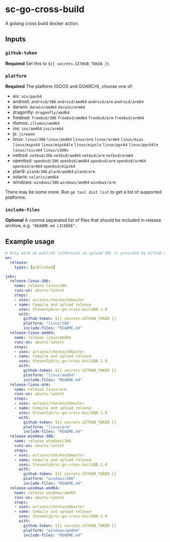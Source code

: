 # sc-go-cross-build
A golang cross build docker action. 

## Inputs

### `github-token`
**Required** Set this to `${{ secrets.GITHUB_TOKEN }}`.

### `platform`
**Required** The platform (GOOS and GOARCH), choose one of:
* aix: `aix/ppc64`
* android: `android/386` `android/amd64` `android/arm` `android/arm64`
* darwin: `darwin/amd64` `darwin/arm64`
* dragonfly: `dragonfly/amd64`
* freebsd: `freebsd/386` `freebsd/amd64` `freebsd/arm` `freebsd/arm64`
* illumos: `illumos/amd64`
* ios: `ios/amd64` `ios/arm64`
* js: `js/wasm`
* linux: `linux/386` `linux/amd64` `linux/arm` `linux/arm64` `linux/mips` `linux/mips64` `linux/mips64le` `linux/mipsle` `linux/ppc64` `linux/ppc64le` `linux/riscv64` `linux/s390x`
* netbsd: `netbsd/386` `netbsd/amd64` `netbsd/arm` `netbsd/arm64`
* openbsd: `openbsd/386` `openbsd/amd64` `openbsd/arm` `openbsd/arm64` `openbsd/arm64` `openbsd/mips64`
* plan9: `plan9/386` `plan9/amd64` `plan9/arm`
* solaris: `solaris/amd64`
* windows: `windows/386` `windows/amd64` `windows/arm`

There may be some more. Run `go tool dist list` to get a list of supported platforms.

### `include-files`
**Optional** A comma separated list of files that should be included in release archive, e.g. `"README.md LICENSE"`.

## Example usage
```yaml
# Only work on publish (otherwise no upload URL is provided by Github events)
on:
  release:
    types: [published]

jobs:
  release-linux-386:
    name: release linux/386
    runs-on: ubuntu-latest
    steps:
    - uses: actions/checkout@master
    - name: Compile and upload release
      uses: StevenCyb/sc-go-cross-build@0.1.0
      with: 
        github-token: ${{ secrets.GITHUB_TOKEN }}
        platform: "linux/386"
        include-files: "README.md"
  release-linux-amd64:
    name: release linux/amd64
    runs-on: ubuntu-latest
    steps:
    - uses: actions/checkout@master
    - name: Compile and upload release
      uses: StevenCyb/sc-go-cross-build@0.1.0
      with: 
        github-token: ${{ secrets.GITHUB_TOKEN }}
        platform: "linux/amd64"
        include-files: "README.md"
  release-linux-arm:
    name: release linux/arm
    runs-on: ubuntu-latest
    steps:
    - uses: actions/checkout@master
    - name: Compile and upload release
      uses: StevenCyb/sc-go-cross-build@0.1.0
      with: 
        github-token: ${{ secrets.GITHUB_TOKEN }}
        platform: "linux/arm"
        include-files: "README.md"
  release-windows-386:
    name: release windows/386
    runs-on: ubuntu-latest
    steps:
    - uses: actions/checkout@master
    - name: Compile and upload release
      uses: StevenCyb/sc-go-cross-build@0.1.0
      with: 
        github-token: ${{ secrets.GITHUB_TOKEN }}
        platform: "windows/386"
        include-files: "README.md"
  release-windows-amd64:
    name: release windows/amd64
    runs-on: ubuntu-latest
    steps:
    - uses: actions/checkout@master
    - name: Compile and upload release
      uses: StevenCyb/sc-go-cross-build@0.1.0
      with: 
        github-token: ${{ secrets.GITHUB_TOKEN }}
        platform: "windows/amd64"
        include-files: "README.md"
```